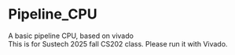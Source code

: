# Pipeline_CPU
A basic pipeline CPU, based on vivado  
This is for Sustech 2025 fall CS202 class. Please run it with Vivado.
